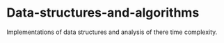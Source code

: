 # Data-structures-and-algorithms
Implementations of data structures and analysis of there time complexity. 
